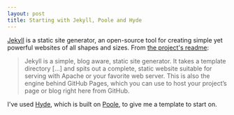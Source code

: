 ```yaml
---
layout: post
title: Starting with Jekyll, Poole and Hyde
---
```


[Jekyll](http://jekyllrb.com) is a static site generator, an open-source tool for creating simple yet powerful websites of all shapes and sizes. From [the project's readme](https://github.com/mojombo/jekyll/blob/master/README.markdown):

  > Jekyll is a simple, blog aware, static site generator. It takes a template directory [...] and spits out a complete, static website suitable for serving with Apache or your favorite web server. This is also the engine behind GitHub Pages, which you can use to host your project’s page or blog right here from GitHub.

I've used [Hyde](http://hyde.getpoole.com/), which is built on [Poole](http://getpoole.com/), to give me a template to start on.
